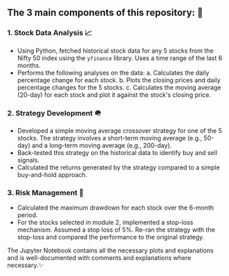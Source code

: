## The 3 main components of this repository: 👜

### 1. Stock Data Analysis 📈
- Using Python, fetched historical stock data for any 5 stocks from the Nifty 50 index using the `yfinance` library. Uses a time range of the last 6 months.
- Performs the following analyses on the data: 
  a. Calculates the daily percentage change for each stock. 
  b. Plots the closing prices and daily percentage changes for the 5 stocks. 
  c. Calculates the moving average (20-day) for each stock and plot it against the stock's closing price.

### 2. Strategy Development 🪖
- Developed a simple moving average crossover strategy for one of the 5 stocks. The strategy involves a short-term moving average (e.g., 50-day) and a long-term moving average (e.g., 200-day).
- Back-tested this strategy on the historical data to identify buy and sell signals.
- Calculated the returns generated by the strategy compared to a simple buy-and-hold approach.

### 3. Risk Management 🚨
- Calculated the maximum drawdown for each stock over the 6-month period.
- For the stocks selected in module 2, implemented a stop-loss mechanism. Assumed a stop loss of 5%. Re-ran the strategy with the stop-loss and compared the performance to the original strategy. 

The Jupyter Notebook contains all the necessary plots and explanations and is well-documented with comments and explanations where necessary.✨
